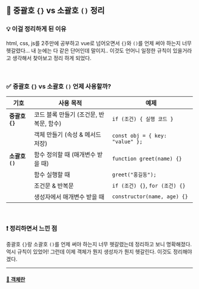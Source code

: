 ## 🚀 중괄호 `{}` vs 소괄호 `()` 정리

### 💡 이걸 정리하게 된 이유

html, css, js를 2주만에 공부하고 vue로 넘어오면서 `{}`와 `()`를 언제 써야 하는지 너무 헷갈렸다... 내 눈에는 다 같은 단어인데 말이지.. 이것도 언어니 일정한 규칙이 있을거라고 생각해서 찾아보고 정리 하게 되었다.

<br>

### ✅ 중괄호 `{}` vs 소괄호 `()` 언제 사용할까?

| 기호            | 사용 목적                               | 예제                            |
| --------------- | --------------------------------------- | ------------------------------- |
| **중괄호 `{}`** | 코드 블록 만들기 (조건문, 반복문, 함수) | `if (조건) { 실행 코드 }`       |
|                 | 객체 만들기 (속성 & 메서드 저장)        | `const obj = { key: "value" };` |
| **소괄호 `()`** | 함수 정의할 때 (매개변수 받을 때)       | `function greet(name) {}`       |
|                 | 함수 실행할 때                          | `greet("홍길동");`              |
|                 | 조건문 & 반복문                         | `if (조건) {}`, `for (조건) {}` |
|                 | 생성자에서 매개변수 받을 때             | `constructor(name, age) {}`     |

<br>

### ❗ 정리하면서 느낀 점

중괄호 `{}`랑 소괄호 `()`를 언제 써야 하는지 너무 헷갈렸는데 정리하고 보니 명확해졌다. 억시 규칙이 있었어! 그런데 이제 객체가 뭔지 생성자가 뭔지 헷갈린다. 이것도 정리해야겠다.

---

#### [📂 객체란](02_Terms/object.md)
